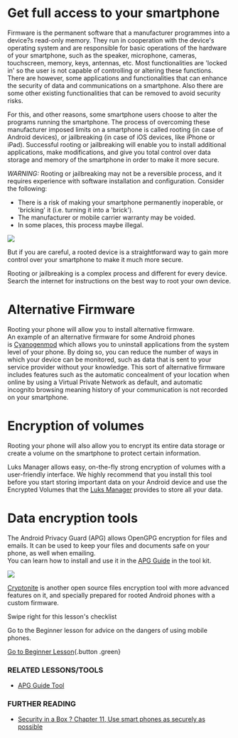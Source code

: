 Get full access to your smartphone
==================================

Firmware is the permanent software that a manufacturer programmes into a
device?s read-only memory. They run in cooperation with the device's
operating system and are responsible for basic operations of the
hardware of your smartphone, such as the speaker, microphone, cameras,
touchscreen, memory, keys, antennas, etc. Most functionalities are
'locked in' so the user is not capable of controlling or altering these
functions. There are however, some applications and functionalities that
can enhance the security of data and communications on a smartphone.
Also there are some other existing functionalities that can be removed
to avoid security risks.

For this, and other reasons, some smartphone users choose to alter the
programs running the smartphone. The process of overcoming these
manufacturer imposed limits on a smartphone is called rooting (in case
of Android devices), or jailbreaking (in case of iOS devices, like
iPhone or iPad). Successful rooting or jailbreaking will enable you to
install additional applications, make modifications, and give you total
control over data storage and memory of the smartphone in order to make
it more secure.

*WARNING:* Rooting or jailbreaking may not be a reversible process, and
it requires experience with software installation and configuration.
Consider the following:

-   There is a risk of making your smartphone permanently inoperable, or
    'bricking' it (i.e. turning it into a 'brick').
-   The manufacturer or mobile carrier warranty may be voided.
-   In some places, this process maybe illegal.

![](mobileexp1.png)

But if you are careful, a rooted device is a straightforward way to gain
more control over your smartphone to make it much more secure.

Rooting or jailbreaking is a complex process and different for every
device. Search the internet for instructions on the best way to root
your own device.

Alternative Firmware
====================

Rooting your phone will allow you to install alternative firmware.\
An example of an alternative firmware for some Android phones
is [Cyanogenmod](http://cyanogenmod.com/) which allows you to uninstall
applications from the system level of your phone. By doing so, you can
reduce the number of ways in which your device can be monitored, such as
data that is sent to your service provider without your knowledge. This
sort of alternative firmware includes features such as the automatic
concealment of your location when online by using a Virtual Private
Network as default, and automatic incognito browsing meaning history of
your communication is not recorded on your smartphone.

Encryption of volumes
=====================

Rooting your phone will also allow you to encrypt its entire data
storage or create a volume on the smartphone to protect certain
information.

Luks Manager allows easy, on-the-fly strong encryption of volumes with a
user-friendly interface. We highly recommend that you install this tool
before you start storing important data on your Android device and use
the Encrypted Volumes that the [Luks
Manager](https://play.google.com/store/apps/details?id=com.nemesis2.luksmanager&hl=en)
provides to store all your data.

Data encryption tools
=====================

The Android Privacy Guard (APG) allows OpenGPG encryption for files and
emails. It can be used to keep your files and documents safe on your
phone, as well when emailing.\
You can learn how to install and use it in the [APG
Guide](umbrella://lesson/k9-&-apg) in the tool kit.

![](mobileexp2.png)

[Cryptonite](https://code.google.com/p/cryptonite/) is another open
source files encryption tool with more advanced features on it, and
specially prepared for rooted Android phones with a custom firmware.

Swipe right for this lesson's checklist

Go to the Beginner lesson for advice on the dangers of using mobile
phones.

[Go to Beginner Lesson](umbrella://lesson/mobile-phones/0){.button
.green}

### RELATED LESSONS/TOOLS

-   [APG Guide Tool](umbrella://lesson/k9-&-apg)

### FURTHER READING

-   [Security in a Box ? Chapter 11, Use smart phones as securely as
    possible](https://securityinabox.org/en/guide/smartphones)


